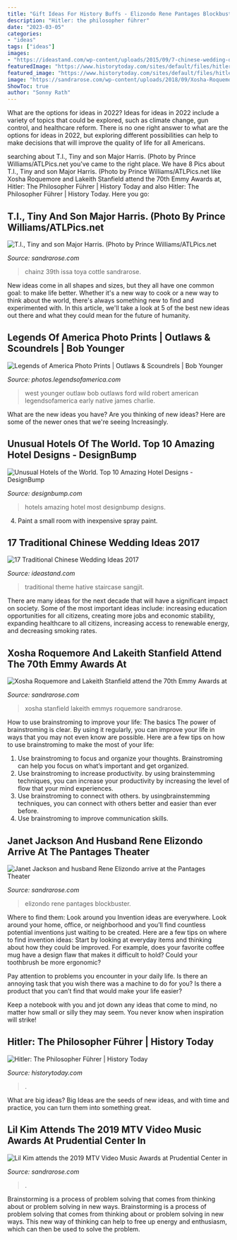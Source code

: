 ```yaml
---
title: "Gift Ideas For History Buffs - Elizondo Rene Pantages Blockbuster"
description: "Hitler: the philosopher führer"
date: "2023-03-05"
categories:
- "ideas"
tags: ["ideas"]
images:
- "https://ideastand.com/wp-content/uploads/2015/09/7-chinese-wedding-decoration-lamp.jpg"
featuredImage: "https://www.historytoday.com/sites/default/files/hitler_main.jpg"
featured_image: "https://www.historytoday.com/sites/default/files/hitler_main.jpg"
image: "https://sandrarose.com/wp-content/uploads/2018/09/Xosha-Roquemore-Lakeith-Stanfield-at-Emmys-1-GettyImages.jpg"
ShowToc: true
author: "Sonny Rath"
---
```



What are the options for ideas in 2022?
Ideas for ideas in 2022 include a variety of topics that could be explored, such as climate change, gun control, and healthcare reform. There is no one right answer to what are the options for ideas in 2022, but exploring different possibilities can help to make decisions that will improve the quality of life for all Americans.

	

		
searching about T.I., Tiny and son Major Harris. (Photo by Prince Williams/ATLPics.net you've came to the right place. We have 8 Pics about T.I., Tiny and son Major Harris. (Photo by Prince Williams/ATLPics.net like Xosha Roquemore and Lakeith Stanfield attend the 70th Emmy Awards at, Hitler: The Philosopher Führer | History Today and also Hitler: The Philosopher Führer | History Today. Here you go:
		
    
## T.I., Tiny And Son Major Harris. (Photo By Prince Williams/ATLPics.net

<img loading=lazy src="https://sandrarose.com/wp-content/uploads/2019/09/DSC_7277-650x878.jpg" onerror="this.onerror=null;this.src='https://tse4.mm.bing.net/th?id=OIP.dOOcBXyyqDButQ7XFnJ7NQHaKA&amp;pid=15.1';" alt="T.I., Tiny and son Major Harris. (Photo by Prince Williams/ATLPics.net">

_Source: sandrarose.com_

>chainz 39th issa toya cottle sandrarose. 

	

New ideas come in all shapes and sizes, but they all have one common goal: to make life better. Whether it's a new way to cook or a new way to think about the world, there's always something new to find and experimented with. In this article, we'll take a look at 5 of the best new ideas out there and what they could mean for the future of humanity.

    
## Legends Of America Photo Prints | Outlaws &amp; Scoundrels | Bob Younger

<img loading=lazy src="http://photos.legendsofamerica.com/img/s/v-3/p409143935-4.jpg" onerror="this.onerror=null;this.src='https://tse2.mm.bing.net/th?id=OIP.-vk_-WVKy9sBsVU7IMGUdAHaKZ&amp;pid=15.1';" alt="Legends of America Photo Prints | Outlaws &amp; Scoundrels | Bob Younger">

_Source: photos.legendsofamerica.com_

>west younger outlaw bob outlaws ford wild robert american legendsofamerica early native james charlie. 

	

What are the new ideas you have?
Are you thinking of new ideas? Here are some of the newer ones that we're seeing Increasingly.

    
## Unusual Hotels Of The World. Top 10 Amazing Hotel Designs - DesignBump

<img loading=lazy src="https://designbump.com/wp-content/uploads/2017/02/amazing_hotels_featured.jpg" onerror="this.onerror=null;this.src='https://tse4.mm.bing.net/th?id=OIP.4gEtj6HymjGQYiBenRvIVQHaEK&amp;pid=15.1';" alt="Unusual Hotels of the World. Top 10 Amazing Hotel Designs - DesignBump">

_Source: designbump.com_

>hotels amazing hotel most designbump designs. 

	

4. Paint a small room with inexpensive spray paint.

    
## 17 Traditional Chinese Wedding Ideas 2017

<img loading=lazy src="https://ideastand.com/wp-content/uploads/2015/09/7-chinese-wedding-decoration-lamp.jpg" onerror="this.onerror=null;this.src='https://tse1.mm.bing.net/th?id=OIP.5QMx11TjwofrESvkVjcv8QHaJ4&amp;pid=15.1';" alt="17 Traditional Chinese Wedding Ideas 2017">

_Source: ideastand.com_

>traditional theme hative staircase sangjit. 

	

There are many ideas for the next decade that will have a significant impact on society. Some of the most important ideas include: increasing education opportunities for all citizens, creating more jobs and economic stability, expanding healthcare to all citizens, increasing access to renewable energy, and decreasing smoking rates.

    
## Xosha Roquemore And Lakeith Stanfield Attend The 70th Emmy Awards At

<img loading=lazy src="https://sandrarose.com/wp-content/uploads/2018/09/Xosha-Roquemore-Lakeith-Stanfield-at-Emmys-1-GettyImages.jpg" onerror="this.onerror=null;this.src='https://tse4.mm.bing.net/th?id=OIP.BIKG3KDPrYjXy_KzC1ND-AHaLH&amp;pid=15.1';" alt="Xosha Roquemore and Lakeith Stanfield attend the 70th Emmy Awards at">

_Source: sandrarose.com_

>xosha stanfield lakeith emmys roquemore sandrarose. 

	

How to use brainstroming to improve your life: The basics
The power of brainstroming is clear. By using it regularly, you can improve your life in ways that you may not even know are possible. Here are a few tips on how to use brainstroming to make the most of your life: 
1. Use brainstroming to focus and organize your thoughts. Brainstroming can help you focus on what’s important and get organized. 
2. Use brainstroming to increase productivity. by using brainstemming techniques, you can increase your productivity by increasing the level of flow that your mind experiences. 
3. Use brainstroming to connect with others. by usingbrainstemming techniques, you can connect with others better and easier than ever before. 
4. Use brainstroming to improve communication skills.

    
## Janet Jackson And Husband Rene Elizondo Arrive At The Pantages Theater

<img loading=lazy src="https://sandrarose.com/wp-content/uploads/2021/04/Janet-Jackson-and-boyfriend-Rene-Elizondo-GettyImages-529442574.jpg" onerror="this.onerror=null;this.src='https://tse1.mm.bing.net/th?id=OIP.RJ85AZtJYBZ_eltOxswdrQHaLl&amp;pid=15.1';" alt="Janet Jackson and husband Rene Elizondo arrive at the Pantages Theater">

_Source: sandrarose.com_

>elizondo rene pantages blockbuster. 

	

Where to find them: Look around you
Invention ideas are everywhere. Look around your home, office, or neighborhood and you’ll find countless potential inventions just waiting to be created. Here are a few tips on where to find invention ideas:
Start by looking at everyday items and thinking about how they could be improved. For example, does your favorite coffee mug have a design flaw that makes it difficult to hold? Could your toothbrush be more ergonomic?

Pay attention to problems you encounter in your daily life. Is there an annoying task that you wish there was a machine to do for you? Is there a product that you can’t find that would make your life easier?

Keep a notebook with you and jot down any ideas that come to mind, no matter how small or silly they may seem. You never know when inspiration will strike!

    
## Hitler: The Philosopher Führer | History Today

<img loading=lazy src="https://www.historytoday.com/sites/default/files/hitler_main.jpg" onerror="this.onerror=null;this.src='https://tse2.mm.bing.net/th?id=OIP.CmjtBhMlrVTg8QYW5-yNJwAAAA&amp;pid=15.1';" alt="Hitler: The Philosopher Führer | History Today">

_Source: historytoday.com_

>. 

	

What are big ideas?
Big Ideas are the seeds of new ideas, and with time and practice, you can turn them into something great.

    
## Lil Kim Attends The 2019 MTV Video Music Awards At Prudential Center In

<img loading=lazy src="https://sandrarose.com/wp-content/uploads/2019/08/Lil-Kim-wenn36898009.jpg" onerror="this.onerror=null;this.src='https://tse4.mm.bing.net/th?id=OIP.34R7wd0n3kUKxn6r1t-QrAHaLH&amp;pid=15.1';" alt="Lil Kim attends the 2019 MTV Video Music Awards at Prudential Center in">

_Source: sandrarose.com_

>. 

	

Brainstorming is a process of problem solving that comes from thinking about or problem solving in new ways.
Brainstorming is a process of problem solving that comes from thinking about or problem solving in new ways. This new way of thinking can help to free up energy and enthusiasm, which can then be used to solve the problem.

